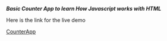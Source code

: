 ***Basic Counter App to learn How Javascript works with HTML***





Here is the link for the live demo

 [CounterApp](https://64f9e2f97bf4e305b1523bd7--papaya-kataifi-ca37a9.netlify.app/)
